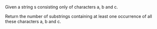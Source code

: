 Given a string s consisting only of characters a, b and c.

Return the number of substrings containing at least one occurrence of all these characters a, b and c.